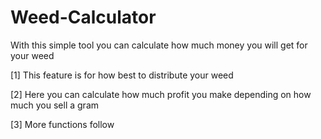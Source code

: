 # Weed-Calculator
With this simple tool you can calculate how much money you will get for your weed

[1] This feature is for how best to distribute your weed

[2] Here you can calculate how much profit you make depending on how much you sell a gram

[3] More functions follow
